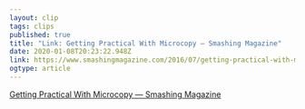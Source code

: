 ```yaml
---
layout: clip 
tags: clips 
published: true 
title: "Link: Getting Practical With Microcopy — Smashing Magazine" 
date: 2020-01-08T20:23:22.948Z 
link: https://www.smashingmagazine.com/2016/07/getting-practical-with-microcopy/ 
ogtype: article 
---
```

[Getting Practical With Microcopy — Smashing Magazine](https://www.smashingmagazine.com/2016/07/getting-practical-with-microcopy/) 
